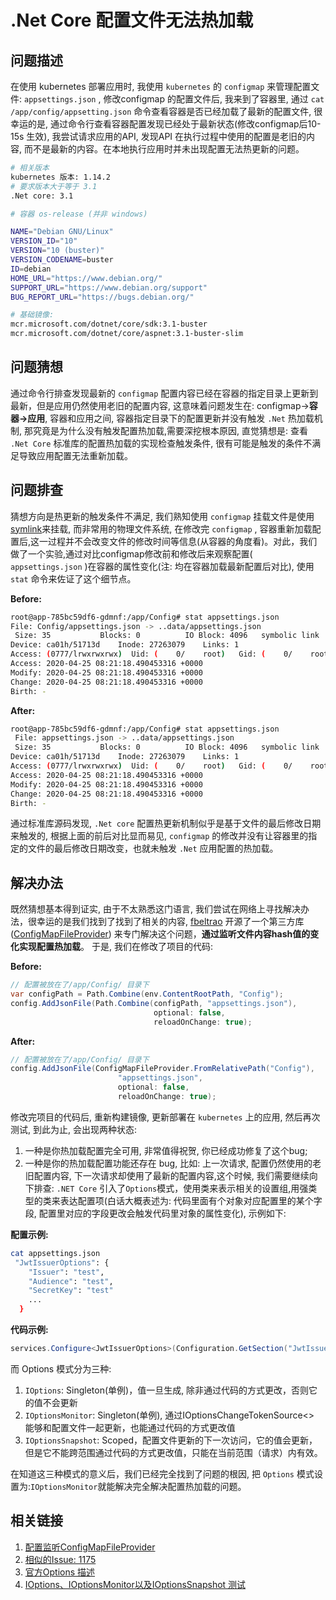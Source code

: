 # .Net Core 配置文件无法热加载

## 问题描述

在使用 kubernetes 部署应用时, 我使用 `kubernetes` 的 `configmap` 来管理配置文件: `appsettings.json`
,  修改configmap 的配置文件后, 我来到了容器里, 通过 `cat /app/config/appsetting.json` 命令查看容器是否已经加载了最新的配置文件, 很幸运的是, 通过命令行查看容器配置发现已经处于最新状态(修改configmap后10-15s 生效),  我尝试请求应用的API, 发现API 在执行过程中使用的配置是老旧的内容, 而不是最新的内容。在本地执行应用时并未出现配置无法热更新的问题。

```bash
# 相关版本
kubernetes 版本: 1.14.2
# 要求版本大于等于 3.1
.Net core: 3.1

# 容器 os-release (并非 windows)

NAME="Debian GNU/Linux"
VERSION_ID="10"
VERSION="10 (buster)" 
VERSION_CODENAME=buster
ID=debian
HOME_URL="https://www.debian.org/"
SUPPORT_URL="https://www.debian.org/support"
BUG_REPORT_URL="https://bugs.debian.org/"

# 基础镜像:
mcr.microsoft.com/dotnet/core/sdk:3.1-buster
mcr.microsoft.com/dotnet/core/aspnet:3.1-buster-slim

```

## 问题猜想

通过命令行排查发现最新的 `configmap` 配置内容已经在容器的指定目录上更新到最新，但是应用仍然使用老旧的配置内容, 这意味着问题发生在: configmap->**容器->应用**, 容器和应用之间, 容器指定目录下的配置更新并没有触发 `.Net` 热加载机制,  那究竟是为什么没有触发配置热加载,需要深挖根本原因, 直觉猜想是: 查看 `.Net Core` 标准库的配置热加载的实现检查触发条件, 很有可能是触发的条件不满足导致应用配置无法重新加载。

## 问题排查

猜想方向是热更新的触发条件不满足, 我们熟知使用 `configmap` 挂载文件是使用[symlink](https://en.wikipedia.org/wiki/Symbolic_link)来挂载, 而非常用的物理文件系统, 在修改完 `configmap` , 容器重新加载配置后,这一过程并不会改变文件的修改时间等信息(从容器的角度看)。对此，我们做了一个实验,通过对比configmap修改前和修改后来观察配置( `appsettings.json` )在容器的属性变化(注: 均在容器加载最新配置后对比), 使用 `stat`  命令来佐证了这个细节点。

**Before:**

```bash
root@app-785bc59df6-gdmnf:/app/Config# stat appsettings.json
File: Config/appsettings.json -> ..data/appsettings.json
 Size: 35           Blocks: 0          IO Block: 4096   symbolic link
Device: ca01h/51713d    Inode: 27263079    Links: 1
Access: (0777/lrwxrwxrwx)  Uid: (    0/    root)   Gid: (    0/    root)
Access: 2020-04-25 08:21:18.490453316 +0000
Modify: 2020-04-25 08:21:18.490453316 +0000
Change: 2020-04-25 08:21:18.490453316 +0000
Birth: -
```

**After:**

```bash
root@app-785bc59df6-gdmnf:/app/Config# stat appsettings.json
 File: appsettings.json -> ..data/appsettings.json
 Size: 35           Blocks: 0          IO Block: 4096   symbolic link
Device: ca01h/51713d    Inode: 27263079    Links: 1
Access: (0777/lrwxrwxrwx)  Uid: (    0/    root)   Gid: (    0/    root)
Access: 2020-04-25 08:21:18.490453316 +0000
Modify: 2020-04-25 08:21:18.490453316 +0000
Change: 2020-04-25 08:21:18.490453316 +0000
Birth: -
```

通过标准库源码发现, `.Net core` 配置热更新机制似乎是基于文件的最后修改日期来触发的, 根据上面的前后对比显而易见,  `configmap` 的修改并没有让容器里的指定的文件的最后修改日期改变，也就未触发 `.Net` 应用配置的热加载。

## 解决办法

既然猜想基本得到证实, 由于不太熟悉这门语言, 我们尝试在网络上寻找解决办法，很幸运的是我们找到了找到了相关的内容, [fbeltrao](https://github.com/fbeltrao) 开源了一个第三方库([ConfigMapFileProvider](https://github.com/fbeltrao/ConfigMapFileProvider)) 来专门解决这个问题，**通过监听文件内容hash值的变化实现配置热加载**。 
于是, 我们在修改了项目的代码:


**Before:**
```csharp
// 配置被放在了/app/Config/ 目录下
var configPath = Path.Combine(env.ContentRootPath, "Config");
config.AddJsonFile(Path.Combine(configPath, "appsettings.json"), 
                                optional: false, 
                                reloadOnChange: true);
```

**After:**

```csharp
// 配置被放在了/app/Config/ 目录下
config.AddJsonFile(ConfigMapFileProvider.FromRelativePath("Config"),
                        "appsettings.json",
                        optional: false,
                        reloadOnChange: true);
```

修改完项目的代码后, 重新构建镜像, 更新部署在 `kubernetes` 上的应用, 然后再次测试, 到此为止, 会出现两种状态:

1. 一种是你热加载配置完全可用, 非常值得祝贺, 你已经成功修复了这个bug; 
2. 一种是你的热加载配置功能还存在 bug, 比如: 上一次请求, 配置仍然使用的老旧配置内容, 下一次请求却使用了最新的配置内容,这个时候, 我们需要继续向下排查: `.NET Core` 引入了`Options`模式，使用类来表示相关的设置组,用强类型的类来表达配置项(白话大概表述为: 代码里面有个对象对应配置里的某个字段, 配置里对应的字段更改会触发代码里对象的属性变化), 示例如下:

**配置示例:**
```bash
cat appsettings.json
 "JwtIssuerOptions": {
    "Issuer": "test",
    "Audience": "test",
    "SecretKey": "test"
    ...
  }
```

**代码示例:**

```csharp
services.Configure<JwtIssuerOptions>(Configuration.GetSection("JwtIssuerOptions"));
```

而 Options 模式分为三种:

1. `IOptions`: Singleton(单例)，值一旦生成, 除非通过代码的方式更改，否则它的值不会更新
2. `IOptionsMonitor`: Singleton(单例), 通过IOptionsChangeTokenSource<> 能够和配置文件一起更新，也能通过代码的方式更改值
3. `IOptionsSnapshot`: Scoped，配置文件更新的下一次访问，它的值会更新，但是它不能跨范围通过代码的方式更改值，只能在当前范围（请求）内有效。

在知道这三种模式的意义后，我们已经完全找到了问题的根因, 把 `Options` 模式设置为:`IOptionsMonitor`就能解决完全解决配置热加载的问题。

## 相关链接

1. [配置监听ConfigMapFileProvider](https://github.com/fbeltrao/ConfigMapFileProvider)
2. [相似的Issue: 1175](https://github.com/dotnet/extensions/issues/1175)
3. [官方Options 描述](https://docs.microsoft.com/en-us/aspnet/core/fundamentals/configuration/options?view=aspnetcore-3.1)
4. [IOptions、IOptionsMonitor以及IOptionsSnapshot 测试](https://www.cnblogs.com/wenhx/p/ioptions-ioptionsmonitor-and-ioptionssnapshot.html)